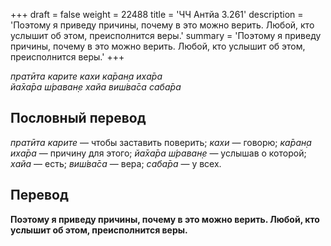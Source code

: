 +++
draft = false
weight = 22488
title = 'ЧЧ Антйа 3.261'
description = 'Поэтому я приведу причины, почему в это можно верить. Любой, кто услышит об этом, преисполнится веры.'
summary = 'Поэтому я приведу причины, почему в это можно верить. Любой, кто услышит об этом, преисполнится веры.'
+++

_пратӣта карите кахи ка̄ран̣а иха̄ра  
йа̄ха̄ра ш́раван̣е хайа виш́ва̄са саба̄ра_

## Пословный перевод

_пратӣта_ _карите_ — чтобы заставить поверить; _кахи_ — говорю; _ка̄ран̣а_ _иха̄ра_ — причину для этого; _йа̄ха̄ра_ _ш́раван̣е_ — услышав о которой; _хайа_ — есть; _виш́ва̄са_ — вера; _саба̄ра_ — у всех.

## Перевод

**Поэтому я приведу причины, почему в это можно верить. Любой, кто услышит об этом, преисполнится веры.**
